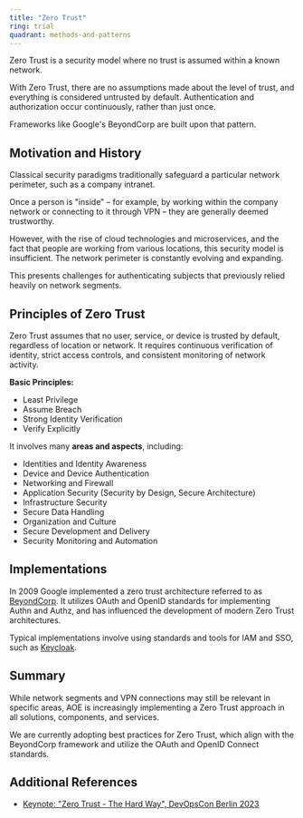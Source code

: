 ```yaml
---
title: "Zero Trust"
ring: trial
quadrant: methods-and-patterns
---
```


Zero Trust is a security model where no trust is assumed within a known network.

With Zero Trust, there are no assumptions made about the level of trust, and everything is considered untrusted by default. Authentication and authorization occur continuously, rather than just once.

Frameworks like Google's BeyondCorp are built upon that pattern.

## Motivation and History

Classical security paradigms traditionally safeguard a particular network perimeter, such as a company intranet.

Once a person is "inside" – for example, by working within the company network or connecting to it through VPN – they are generally deemed trustworthy.

However, with the rise of cloud technologies and microservices, and the fact that people are working from various locations, this security model is insufficient. The network perimeter is constantly evolving and expanding.

This presents challenges for authenticating subjects that previously relied heavily on network segments.

## Principles of Zero Trust

Zero Trust assumes that no user, service, or device is trusted by default, regardless of location or network. It requires continuous verification of identity, strict access controls, and consistent monitoring of network activity.

**Basic Principles:**

- Least Privilege
- Assume Breach
- Strong Identity Verification
- Verify Explicitly

It involves many **areas and aspects**, including:

- Identities and Identity Awareness
- Device and Device Authentication
- Networking and Firewall
- Application Security (Security by Design, Secure Architecture)
- Infrastructure Security
- Secure Data Handling
- Organization and Culture
- Secure Development and Delivery
- Security Monitoring and Automation

## Implementations

In 2009 Google implemented a zero trust architecture referred to as [BeyondCorp](https://cloud.google.com/beyondcorp). It utilizes OAuth and OpenID standards for implementing Authn and Authz, and has influenced the development of modern Zero Trust architectures.

Typical implementations involve using standards and tools for IAM and SSO, such as [Keycloak](/tools/keycloak.html).

## Summary

While network segments and VPN connections may still be relevant in specific areas, AOE is increasingly implementing a Zero Trust approach in all solutions, components, and services.

We are currently adopting best practices for Zero Trust, which align with the BeyondCorp framework and utilize the OAuth and OpenID Connect standards.

## Additional References

- [Keynote: "Zero Trust - The Hard Way", DevOpsCon Berlin 2023](https://www.youtube.com/watch?v=fCENO_Jt3QE)
